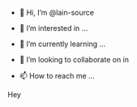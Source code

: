 - 👋 Hi, I’m @lain-source




- 👀 I’m interested in ...
- 🌱 I’m currently learning ...
- 💞️ I’m looking to collaborate on in 
- 📫 How to reach me ...

<Heading>

Hey
</Heading>






<!---
lain-source/lain-source is a ✨ special ✨ repository because its `README.md` (this file) appears on your GitHub profile.
You can click the Preview link to take a look at your changes.
--->
